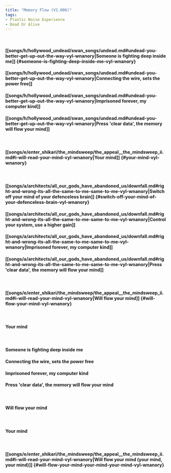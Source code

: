 ```yaml
---
title: "Memory Flow (V2.006)"
tags:
- Plastic Noise Experience
- Dead Or Alive
---
```

&nbsp;
#### [[songs/h/hollywood_undead/swan_songs/undead.md#undead-you-better-get-up-out-the-way-vyl-wnanory|Someone is fighting deep inside me]] {#someone-is-fighting-deep-inside-me-vyl-wnanory}
#### [[songs/h/hollywood_undead/swan_songs/undead.md#undead-you-better-get-up-out-the-way-vyl-wnanory|Connecting the wire, sets the power free]]
#### [[songs/h/hollywood_undead/swan_songs/undead.md#undead-you-better-get-up-out-the-way-vyl-wnanory|Imprisoned forever, my computer kind]]
#### [[songs/h/hollywood_undead/swan_songs/undead.md#undead-you-better-get-up-out-the-way-vyl-wnanory|Press 'clear data', the memory will flow your mind]]
&nbsp;
#### [[songs/e/enter_shikari/the_mindsweep/the_appeal__the_mindsweep_ii.md#i-will-read-your-mind-vyl-wnanory|Your mind]] {#your-mind-vyl-wnanory}
&nbsp;
#### [[songs/a/architects/all_our_gods_have_abandoned_us/downfall.md#right-and-wrong-its-all-the-same-to-me-same-to-me-vyl-wnanory|Switch off your mind of your defenceless brain]] {#switch-off-your-mind-of-your-defenceless-brain-vyl-wnanory}
#### [[songs/a/architects/all_our_gods_have_abandoned_us/downfall.md#right-and-wrong-its-all-the-same-to-me-same-to-me-vyl-wnanory|Control your system, use a higher gain]]
#### [[songs/a/architects/all_our_gods_have_abandoned_us/downfall.md#right-and-wrong-its-all-the-same-to-me-same-to-me-vyl-wnanory|Imprisoned forever, my computer kind]]
#### [[songs/a/architects/all_our_gods_have_abandoned_us/downfall.md#right-and-wrong-its-all-the-same-to-me-same-to-me-vyl-wnanory|Press 'clear data', the memory will flow your mind]]
&nbsp;
#### [[songs/e/enter_shikari/the_mindsweep/the_appeal__the_mindsweep_ii.md#i-will-read-your-mind-vyl-wnanory|Will flow your mind]] {#will-flow-your-mind-vyl-wnanory}
&nbsp;
#### Your mind
&nbsp;
#### Someone is fighting deep inside me
#### Connecting the wire, sets the power free
#### Imprisoned forever, my computer kind
#### Press 'clear data', the memory will flow your mind
&nbsp;
#### Will flow your mind
&nbsp;
#### Your mind
&nbsp;
#### [[songs/e/enter_shikari/the_mindsweep/the_appeal__the_mindsweep_ii.md#i-will-read-your-mind-vyl-wnanory|Will flow your mind (your mind, your mind)]] {#will-flow-your-mind-your-mind-your-mind-vyl-wnanory}
